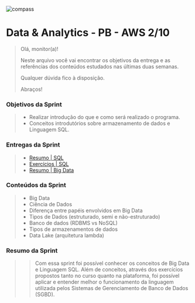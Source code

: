 ![compass](https://vetores.org/d/compass-uol.svg)

# Data & Analytics - PB - AWS 2/10

> Olá, monitor(a)! 
> 
> Neste arquivo você vai encontrar os objetivos da entrega e as referências dos conteúdos estudados nas últimas duas semanas.
> 
> Qualquer dúvida fico à disposição. 
> 
> Abraços!

### Objetivos da Sprint
>
> - Realizar introdução do que e como será realizado o programa.
> - Conceitos introdutórios sobre armazenamento de dados e Linguagem SQL.
>
### Entregas da Sprint
>
> - [Resumo | SQL](./SQL/resumo.md)
> - [Exercícios | SQL](./SQL/resumo.md#exercc3adcios--udemy-1)
> - [Resumo | Big Data](./big-data/resumo.md)
>
### Conteúdos da Sprint
> 
> - Big Data
> - Ciência de Dados
> - Diferença entre papéis envolvidos em Big Data
> - Tipos de Dados (estruturado, semi e não-estruturado)
> - Banco de dados (RDBMS vs NoSQL)
> - Tipos de armazenamentos de dados
> - Data Lake (arquitetura lambda)
>

### Resumo da Sprint
>
> > Com essa sprint foi possível conhecer os conceitos de Big Data e Linguagem SQL. Além de conceitos, através dos exercícios propostos tanto no curso quanto na plataforma, foi possível aplicar e entender melhor o funcionamento da linguagem utilizada pelos Sistemas de Gerenciamento de Banco de Dados (SGBD). 
>  
